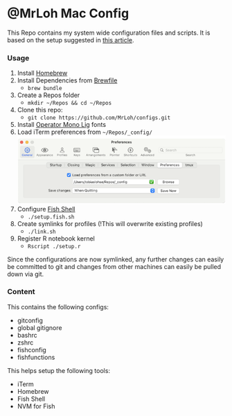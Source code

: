 # @MrLoh Mac Config

This Repo contains my system wide configuration files and scripts. It is based on the setup
suggested in [this article][1].

### Usage

1. Install [Homebrew](https://brew.sh)
2. Install Dependencies from [Brewfile](./Brewfile)
	- `brew bundle`
3. Create a Repos folder
	- `mkdir ~/Repos && cd ~/Repos`
4. Clone this repo: 
	- `git clone https://github.com/MrLoh/configs.git`
5. Install [Operator Mono Lig](https://github.com/kiliman/operator-mono-lig) fonts
6. Load iTerm preferences from `~/Repos/_config/`
	![iTerm Preferences > General > Preferences](./ressources/iterm_load_prefs.png)
7. Configure [Fish Shell](https://fishshell.com)
	- `./setup.fish.sh`
8. Create symlinks for profiles (!This will overwrite existing profiles)
	- `./link.sh`
9. Register R notebook kernel
	- `Rscript ./setup.r`

Since the configurations are now symlinked, any further changes can easily be committed to git and
changes from other machines can easily be pulled down via git.


### Content

This contains the following configs:
- gitconfig
- global gitignore
- bashrc
- zshrc
- fishconfig
- fishfunctions

This helps setup the following tools:
- iTerm
- Homebrew
- Fish Shell
- NVM for Fish

[1]: https://www.digitalocean.com/community/tutorials/how-to-use-git-to-manage-your-user-configuration-files-on-a-linux-vps#creating-a-configuration-directory-to-store-files